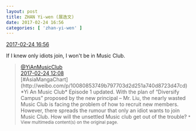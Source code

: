 ```yaml
---
layout: post
title: ZHAN Yi-wen (展逸文)
date: 2017-02-24 16:56
categories: [ 'zhan-yi-wen' ]
---
```


<div class="weibo-info">
  <a href="http://weibo.com/6108090526/Ex1V5h1TM">2017-02-24 16:56</a>
</div>

If I knew only idiots join, I won't be in Music Club.

<!-- more -->

> <div class="weibo-post-name">
>   <a href="http://weibo.com/u/6094546964">@YiAnMusicClub</a>
> </div>
> <div class="weibo-info">
>   <a href="http://weibo.com/6094546964/Ex02e5UkU">2017-02-24 12:08</a>
> </div>
> [#AsiaMangaChart](http://weibo.com/p/10080853749b797703d2d251a740d8723d47cd) *Yi An Music Club* Episode 1 updated. With the plan of “Diversify Campus” proposed by the new principal – Mr. Liu, the nearly wasted Music Club is facing the problem of how to recruit new members. However, there spreads the rumour that only an idiot wants to join Music Club. How will the unsettled Music club get out of the trouble?  
> <small>* View multimedia content(s) on the original page.</small>
